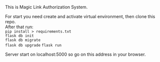 This is Magic Link Authorization System.

For start you need create and activate virtual environment, then clone this repo.  
After that run:  
`pip install > requirements.txt`  
`flask db init`  
`flask db migrate`  
`flask db upgrade` 
`flask run`

Server start on <a>localhost:5000</a> so go on this address in your browser.  
